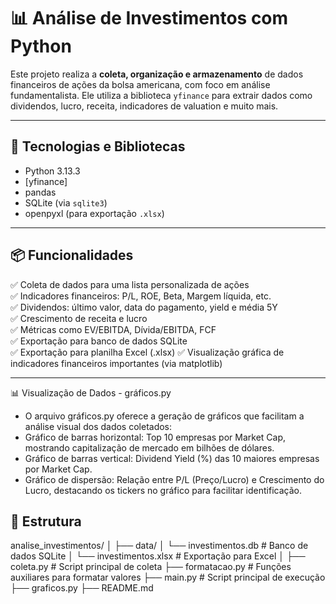 # 📊 Análise de Investimentos com Python

Este projeto realiza a **coleta, organização e armazenamento** de dados financeiros de ações da bolsa americana, com foco em análise fundamentalista. Ele utiliza a biblioteca `yfinance` para extrair dados como dividendos, lucro, receita, indicadores de valuation e muito mais.

---

## 🧰 Tecnologias e Bibliotecas

- Python 3.13.3
- [yfinance]
- pandas
- SQLite (via `sqlite3`)
- openpyxl (para exportação `.xlsx`)

---

## 📦 Funcionalidades

✅ Coleta de dados para uma lista personalizada de ações  
✅ Indicadores financeiros: P/L, ROE, Beta, Margem líquida, etc.  
✅ Dividendos: último valor, data do pagamento, yield e média 5Y  
✅ Crescimento de receita e lucro  
✅ Métricas como EV/EBITDA, Dívida/EBITDA, FCF  
✅ Exportação para banco de dados SQLite  
✅ Exportação para planilha Excel (.xlsx)
✅ Visualização gráfica de indicadores financeiros importantes (via matplotlib)

---
📊 Visualização de Dados - gráficos.py
- O arquivo gráficos.py oferece a geração de gráficos que facilitam a análise visual dos dados coletados:
- Gráfico de barras horizontal: Top 10 empresas por Market Cap, mostrando capitalização de mercado em bilhões de dólares.
- Gráfico de barras vertical: Dividend Yield (%) das 10 maiores empresas por Market Cap.
- Gráfico de dispersão: Relação entre P/L (Preço/Lucro) e Crescimento do Lucro, destacando os tickers no gráfico para facilitar identificação.

## 📁 Estrutura

analise_investimentos/
│
├── data/
│ └── investimentos.db # Banco de dados SQLite
│ └── investimentos.xlsx # Exportação para Excel
│
├── coleta.py # Script principal de coleta
├── formatacao.py # Funções auxiliares para formatar valores
├── main.py # Script principal de execução
├── graficos.py
├── README.md
